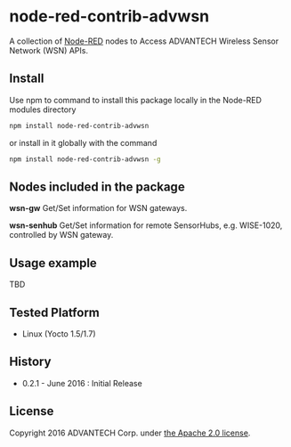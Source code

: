 # node-red-contrib-advwsn
A collection of [Node-RED](http://nodered.org) nodes to Access ADVANTECH  Wireless Sensor Network (WSN) APIs.

## Install
Use npm to command to install this package locally in the Node-RED modules directory
```bash
npm install node-red-contrib-advwsn 
```
or install in it globally with the command
```bash
npm install node-red-contrib-advwsn -g 
```

## Nodes included in the package
**wsn-gw** Get/Set information for WSN gateways.

**wsn-senhub** Get/Set information for remote SensorHubs, e.g. WISE-1020, controlled by WSN gateway.

## Usage example
TBD

## Tested Platform 
- Linux (Yocto 1.5/1.7)
 
## History
- 0.2.1 - June 2016 : Initial Release

## License
Copyright 2016 ADVANTECH Corp. under [the Apache 2.0 license](LICENSE).